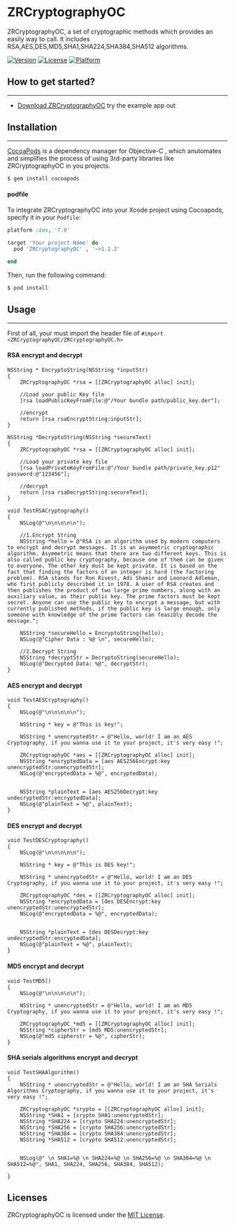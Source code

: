 # ZRCryptographyOC
ZRCryptographyOC, a set of cryptographic methods which provides an easily way to call. It includes RSA,AES,DES,MD5,SHA1,SHA224,SHA384,SHA512 algorithms.

[![Version](https://img.shields.io/cocoapods/v/ZRCryptographyOC.svg?style=flat)](http://cocoapods.org/pods/ZRCryptographyOC)
[![License](https://img.shields.io/cocoapods/l/ZRCryptographyOC.svg?style=flat)](http://cocoapods.org/pods/ZRCryptographyOC)
[![Platform](https://img.shields.io/cocoapods/p/ZRCryptographyOC.svg?style=flat)](http://cocoapods.org/pods/ZRCryptographyOC)

## How to get started?
-----------------------------------
- [Download ZRCryptographyOC](https://github.com/VictorZhang2014/ZRCryptographyOC) try the example app out

## Installation
-----------------------------------
[CocoaPods](http://cocoapods.org) is a dependency manager for Objective-C , which anutomates and simplifies the process of using 3rd-party libraries like ZRCryptographyOC in you projects.

```bash
$ gem install cocoapods
```

#### podfile
To integrate ZRCryptographyOC into your Xcode project using Cocoapods, specify it in your `Podfile`:

```ruby
platform :ios, '7.0'

target 'Your project Name' do
  pod 'ZRCryptographyOC' , '~>1.1.2'

end
```
Then, run the following command:

```bash
$ pod install
```


## Usage
----------------------------------
First of all, your must import the header file of `#import <ZRCryptographyOC/ZRCryptographyOC.h>`

#### RSA encrypt and decrypt
```
NSString * EncryptoString(NSString *inputStr)
{
    ZRCryptographyOC *rsa = [[ZRCryptographyOC alloc] init];
    
    //Load your public Key file
    [rsa loadPublicKeyFromFile:@"/Your bundle path/public_key.der"];
    
    //encrypt
    return [rsa rsaEncryptString:inputStr];
}

NSString *DecryptoString(NSString *secureText)
{
    ZRCryptographyOC *rsa = [[ZRCryptographyOC alloc] init];
    
    //Load your private key file
    [rsa loadPrivateKeyFromFile:@"/Your bundle path/private_key.p12" password:@"123456"];
    
    //decrypt
    return [rsa rsaDecryptString:secureText];
}

void TestRSACryptography()
{
    NSLog(@"\n\n\n\n\n");
    
    //1.Encrypt String
    NSString *hello = @"RSA is an algorithm used by modern computers to encrypt and decrypt messages. It is an asymmetric cryptographic algorithm. Asymmetric means that there are two different keys. This is also called public key cryptography, because one of them can be given to everyone. The other key must be kept private. It is based on the fact that finding the factors of an integer is hard (the factoring problem). RSA stands for Ron Rivest, Adi Shamir and Leonard Adleman, who first publicly described it in 1978. A user of RSA creates and then publishes the product of two large prime numbers, along with an auxiliary value, as their public key. The prime factors must be kept secret. Anyone can use the public key to encrypt a message, but with currently published methods, if the public key is large enough, only someone with knowledge of the prime factors can feasibly decode the message.";
    
    NSString *secureHello = EncryptoString(hello);
    NSLog(@"Cipher Data : %@ \n", secureHello);
    
    //2.Decrypt String
    NSString *decryptStr = DecryptoString(secureHello);
    NSLog(@"Decrypted Data: %@", decryptStr);
}
```


#### AES encrypt and decrypt
```
void TestAESCryptography()
{
    NSLog(@"\n\n\n\n\n");
    
    NSString * key = @"This is key!";
    
    NSString * unencryptedStr = @"Hello, world! I am an AES Cryptography, if you wanna use it to your project, it's very easy !";
    
    ZRCryptographyOC *aes = [[ZRCryptographyOC alloc] init];
    NSString *encryptedData = [aes AES256Encrypt:key unencryptedStr:unencryptedStr];
    NSLog(@"encryptedData = %@", encryptedData);
    
    
    NSString *plainText = [aes AES256Decrypt:key undecryptedStr:encryptedData];
    NSLog(@"plainText = %@", plainText);
}
```


#### DES encrypt and decrypt
```
void TestDESCryptography()
{
    NSLog(@"\n\n\n\n\n");
    
    NSString * key = @"This is DES key!";
    
    NSString * unencryptedStr = @"Hello, world! I am an DES Cryptography, if you wanna use it to your project, it's very easy !";
    
    ZRCryptographyOC *des = [[ZRCryptographyOC alloc] init];
    NSString *encryptedData = [des DESEncrypt:key unencryptedStr:unencryptedStr];
    NSLog(@"encryptedData = %@", encryptedData);
    
    
    NSString *plainText = [des DESDecrypt:key undecryptedStr:encryptedData];
    NSLog(@"plainText = %@", plainText);
}
```


#### MD5 encrypt and decrypt
```
void TestMD5()
{
    NSLog(@"\n\n\n\n\n");
    
    NSString * unencryptedStr = @"Hello, world! I am an MD5 Cryptography, if you wanna use it to your project, it's very easy !";
    
    ZRCryptographyOC *md5 = [[ZRCryptographyOC alloc] init];
    NSString *cipherStr = [md5 MD5:unencryptedStr];
    NSLog(@"md5 cipherstr = %@", cipherStr);
}
```


#### SHA serials algorithms encrypt and decrypt
```
void TestSHAAlgorithm()
{
    NSString * unencryptedStr = @"Hello, world! I am an SHA Serials Algorithms Cryptography, if you wanna use it to your project, it's very easy !";
    
    ZRCryptographyOC *crypto = [[ZRCryptographyOC alloc] init];
    NSString *SHA1 = [crypto SHA1:unencryptedStr];
    NSString *SHA224 = [crypto SHA224:unencryptedStr];
    NSString *SHA256 = [crypto SHA256:unencryptedStr];
    NSString *SHA384 = [crypto SHA384:unencryptedStr];
    NSString *SHA512 = [crypto SHA512:unencryptedStr];
    
    
    NSLog(@" \n SHA1=%@ \n SHA224=%@ \n SHA256=%@ \n SHA384=%@ \n SHA512=%@", SHA1, SHA224, SHA256, SHA384, SHA512);
    
}
```

## Licenses
ZRCryptographyOC is licensed under the [MIT License](https://github.com/VictorZhang2014/ZRCryptographyOC/blob/master/LICENSE).
